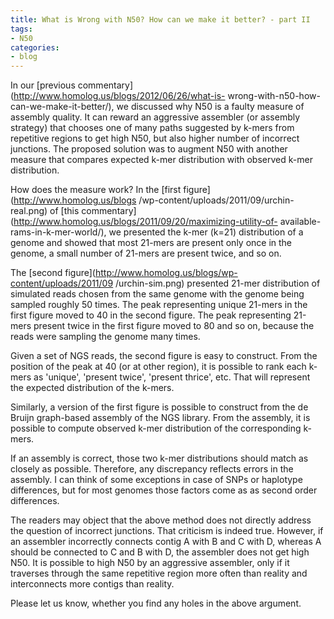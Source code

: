 ```yaml
---
title: What is Wrong with N50? How can we make it better? - part II
tags:
- N50
categories:
- blog
---
```

In our [previous commentary](http://www.homolog.us/blogs/2012/06/26/what-is-
wrong-with-n50-how-can-we-make-it-better/), we discussed why N50 is a faulty
measure of assembly quality. It can reward an aggressive assembler (or
assembly strategy) that chooses one of many paths suggested by k-mers from
repetitive regions to get high N50, but also higher number of incorrect
junctions. The proposed solution was to augment N50 with another measure that
compares expected k-mer distribution with observed k-mer distribution.
<!--more-->

How does the measure work? In the [first figure](http://www.homolog.us/blogs
/wp-content/uploads/2011/09/urchin-real.png) of [this
commentary](http://www.homolog.us/blogs/2011/09/20/maximizing-utility-of-
available-rams-in-k-mer-world/), we presented the k-mer (k=21) distribution of
a genome and showed that most 21-mers are present only once in the genome, a
small number of 21-mers are present twice, and so on.

The [second figure](http://www.homolog.us/blogs/wp-content/uploads/2011/09
/urchin-sim.png) presented 21-mer distribution of simulated reads chosen from
the same genome with the genome being sampled roughly 50 times. The peak
representing unique 21-mers in the first figure moved to 40 in the second
figure. The peak representing 21-mers present twice in the first figure moved
to 80 and so on, because the reads were sampling the genome many times.

Given a set of NGS reads, the second figure is easy to construct. From the
position of the peak at 40 (or at other region), it is possible to rank each
k-mers as 'unique', 'present twice', 'present thrice', etc. That will
represent the expected distribution of the k-mers.

Similarly, a version of the first figure is possible to construct from the de
Bruijn graph-based assembly of the NGS library. From the assembly, it is
possible to compute observed k-mer distribution of the corresponding k-mers.

If an assembly is correct, those two k-mer distributions should match as
closely as possible. Therefore, any discrepancy reflects errors in the
assembly. I can think of some exceptions in case of SNPs or haplotype
differences, but for most genomes those factors come as as second order
differences.

The readers may object that the above method does not directly address the
question of incorrect junctions. That criticism is indeed true. However, if an
assembler incorrectly connects contig A with B and C with D, whereas A should
be connected to C and B with D, the assembler does not get high N50. It is
possible to high N50 by an aggressive assembler, only if it traverses through
the same repetitive region more often than reality and interconnects more
contigs than reality.

Please let us know, whether you find any holes in the above argument.

